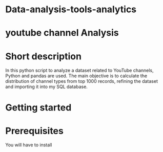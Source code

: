 # Data-analysis-tools-analytics
# youtube channel Analysis
# Short description
 In this python script to analyze a dataset related to YouTube channels, Python and pandas are used. The main objective is to calculate the distribution of channel types from top 1000 records, refining the dataset and importing it into my SQL database.
 # Getting started
 # Prerequisites
 You will have to install
 
